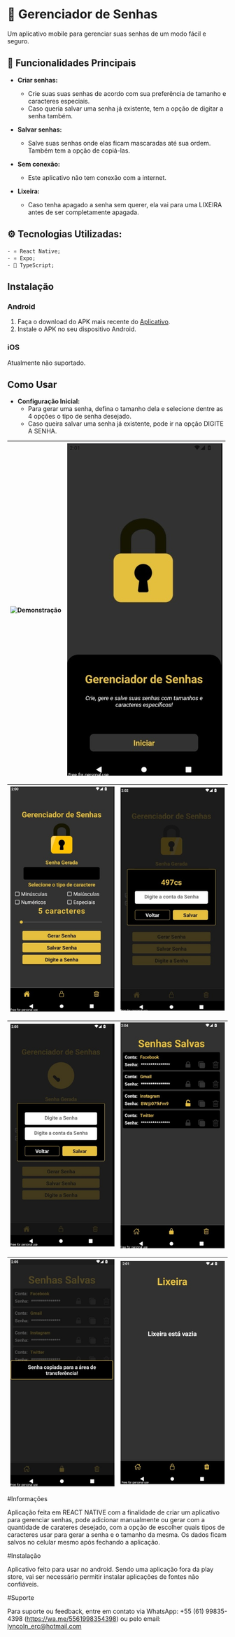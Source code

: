 
# 📱 Gerenciador de Senhas

Um aplicativo mobile para gerenciar suas senhas de um modo fácil e seguro.

## 🚀 Funcionalidades Principais

- **Criar senhas:**
  - Crie suas suas senhas de acordo com sua preferência de tamanho e caracteres especiais.
  - Caso queria salvar uma senha já existente, tem a opção de digitar a senha também.

- **Salvar senhas:**
  - Salve suas senhas onde elas ficam mascaradas até sua ordem. Também tem a opção de copiá-las.

- **Sem conexão:**
  - Este aplicativo não tem conexão com a internet.

- **Lixeira:**
  - Caso tenha apagado a senha sem querer, ela vai para uma LIXEIRA antes de ser completamente apagada.

## ⚙️ Tecnologias Utilizadas:
    - ⚛️ React Native;
    - ⚛️ Expo;
    - 🚀 TypeScript;


## Instalação

### Android

1. Faça o download do APK mais recente do [Aplicativo](https://github.com/Emerson2342/gerador-senha/releases/).
2. Instale o APK no seu dispositivo Android.

### iOS

Atualmente não suportado.

## Como Usar

- **Configuração Inicial:**
  - Para gerar uma senha, defina o tamanho dela e selecione dentre as 4 opções o tipo de senha desejado.
  - Caso queira salvar uma senha já existente, pode ir na opção DIGITE A SENHA.

![Demonstração](Imagens/gif.gif) | ![Apresentação](Imagens/PreHome.jpeg)
|:---:|:---:|

![Página principal](Imagens/PaginaPrincipal.jpeg) | ![Senha Salva](Imagens/SenhaSalva.jpeg)
|:---:|:---:|

![Digitar Senha](Imagens/DigitarSenha.jpeg) | ![Senhas Salvas](Imagens/Senhas.jpeg)
|:---:|:---:|

![Senha Copiada](Imagens/SenhaCopiada.jpg) | ![Lixeira](Imagens/Lixeira.jpeg)
|:---:|:---:|

#Informações

Aplicação feita em REACT NATIVE com a finalidade de criar um aplicativo para gerenciar senhas, pode adicionar manualmente ou gerar com a quantidade de carateres desejado, com a opção de escolher quais tipos de caracteres usar para gerar a senha
e o tamanho da mesma.
Os dados ficam salvos no celular mesmo após fechando a aplicação.

#Instalação

Aplicativo feito para usar no android. Sendo uma aplicação fora da play store, vai ser necessário permitir instalar aplicações de fontes não confiáveis.

#Suporte

Para suporte ou feedback, entre em contato via WhatsApp: +55 (61) 99835-4398 (https://wa.me/5561998354398) ou pelo email: lyncoln_erc@hotmail.com

